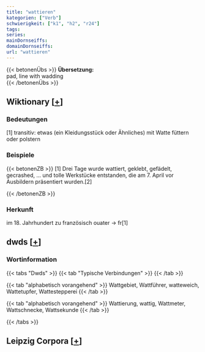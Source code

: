 ```yaml
---
title: "wattieren"
kategorien: ["Verb"]
schwierigkeit: ["k1", "h2", "r24"]
tags:
series:
mainDornseiffs:
domainDornseiffs:
url: "wattieren"
---
```


{{< betonenÜbs >}}
**Übersetzung:**  
pad, line with wadding  
{{< /betonenÜbs >}}

## Wiktionary [[+](https://de.wiktionary.org/wiki/wattieren)]

### Bedeutungen
[1] transitiv: etwas (ein Kleidungsstück oder Ähnliches) mit Watte füttern oder polstern  

### Beispiele
{{< betonenZB >}}
[1] Drei Tage wurde wattiert, geklebt, gefädelt, gecrashed, … und tolle Werkstücke entstanden, die am 7. April vor Ausbildern präsentiert wurden.[2]  

{{< /betonenZB >}}
### Herkunft
im 18. Jahrhundert zu französisch ouater → fr[1]  



## dwds [[+](https://www.dwds.de/wb/wattieren)]

### Wortinformation
{{< tabs "Dwds" >}}
{{< tab "Typische Verbindungen" >}}
{{< /tab >}}

{{< tab "alphabetisch vorangehend" >}}
Wattgebiet, Wattführer, watteweich, Wattetupfer, Wattestepperei
{{< /tab >}}

{{< tab "alphabetisch vorangehend" >}}
Wattierung, wattig, Wattmeter, Wattschnecke, Wattsekunde
{{< /tab >}}

{{< /tabs >}}

## Leipzig Corpora [[+](https://corpora.uni-leipzig.de/en/res?word=wattieren&corpusId=deu_newscrawl-public_2018)]

